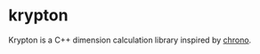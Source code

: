 # krypton

Krypton is a C++ dimension calculation library inspired by [chrono](en.cppreference.com/w/cpp/header/chrono).
